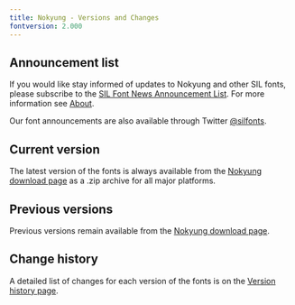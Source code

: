 ```yaml
---
title: Nokyung - Versions and Changes
fontversion: 2.000
---
```


## Announcement list

If you would like stay informed of updates to Nokyung and other SIL fonts, please subscribe to the [SIL Font News Announcement List](https://groups.google.com/a/groups.sil.org/forum/#!forum/sil-font-news). For more information see [About](about.md).

Our font announcements are also available through Twitter [\@silfonts](https://twitter.com/silfonts).

## Current version

The latest version of the fonts is always available from the [Nokyung download page](https://software.sil.org/nokyung/#downloads) as a .zip archive for all major platforms.

## Previous versions

Previous versions remain available from the [Nokyung download page](https://software.sil.org/nokyung/#downloads).

## Change history

A detailed list of changes for each version of the fonts is on the [Version history page](history.md).
